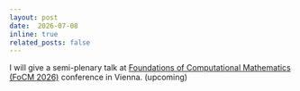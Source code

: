 ```yaml
---
layout: post
date:  2026-07-08
inline: true
related_posts: false
---
```


I will give a semi-plenary talk at [Foundations of Computational Mathematics (FoCM 2026)](https://focm-society.org) conference in Vienna. (upcoming)
